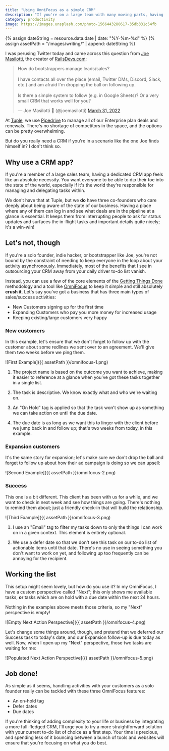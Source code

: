 ```yaml
---
title: "Using OmniFocus as a simple CRM"
description: "If you're on a large team with many moving parts, having a CRM is an absolute necessity. But how long can you get by without one if you're a solo founder or indie hacker? Quite a while, if you've got a tool like OmniFocus at hand."
category: productivity
image: https://images.unsplash.com/photo-1566443280617-35db331c54fb
---
```


{% assign dateString = resource.data.date | date: "%Y-%m-%d" %}
{% assign assetPath = "/images/writing/" | append: dateString %}

I was perusing Twitter today and came across this question from [Joe Masilotti](https://twitter.com/joemasilotti), the creator of [RailsDevs.com](https://railsdevs.com/):

<blockquote class="twitter-tweet" data-align="center" data-dnt="true" data-theme="dark"><p lang="en" dir="ltr">How do bootstrappers manage leads/sales?<br><br>I have contacts all over the place (email, Twitter DMs, Discord, Slack, etc.) and am afraid I&#39;m dropping the ball on following up.<br><br>Is there a simple system to follow (e.g. in Google Sheets)? Or a very small CRM that works well for you?</p>&mdash; Joe Masilotti 📗 (@joemasilotti) <a href="https://twitter.com/joemasilotti/status/1509513582685294593?ref_src=twsrc%5Etfw">March 31, 2022</a></blockquote>
<script async src="https://platform.twitter.com/widgets.js" charset="utf-8"></script>

At [Tuple](https://tuple.app), we use [Pipedrive](https://pipedrive.com) to manage all of our Enterprise plan deals and renewals. There's no shortage of competitors in the space, and the options can be pretty overwhelming.

But do you really need a CRM if you're in a scenario like the one Joe finds himself in? I don't think so.

## Why use a CRM app?

If you're a member of a large sales team, having a dedicated CRM app feels like an absolute necessity. You want everyone to be able to dip their toe into the state of the world, especially if it's the world they're responsible for managing and delegating tasks within.

We don't have that at Tuple, but we **do** have three co-founders who care deeply about being aware of the state of our business. Having a place where any of them can log in and see what deals are in the pipeline at a glance is essential. It keeps them from interrupting people to ask for status updates and surfaces the in-flight tasks and important details quite nicely; it's a win-win!

## Let's not, though

If you're a solo founder, indie hacker, or bootstrapper like Joe, you're not bound by the constraint of needing to keep everyone in the loop about your activity asynchronously. Immediately, most of the benefits that I see in outsourcing your CRM away from your daily driver to-do list vanish.

Instead, you can use a few of the core elements of the [Getting Things Done](https://gettingthingsdone.com) methodology and a tool like [OmniFocus](https://omnifocus.com) to keep it simple and still absolutely **crush it**. Let's say you've got a business that has three main types of sales/success activities:

- New Customers signing up for the first time
- Expanding Customers who pay you more money for increased usage
- Keeping existing/large customers very happy

### New customers

In this example, let's ensure that we don't forget to follow up with the customer about some redlines we sent over to an agreement. We'll give them two weeks before we ping them.

![First Example]({{ assetPath }}/omnifocus-1.png)

1. The project name is based on the outcome you want to achieve, making it easier to reference at a glance when you've got these tasks together in a single list.

2. The task is descriptive. We know exactly what and who we're waiting on.

3. An "On Hold" tag is applied so that the task won't show up as something we can take action on until the due date.

4. The due date is as long as we want this to linger with the client before we jump back in and follow up; that's two weeks from today, in this example.

### Expansion customers

It's the same story for expansion; let's make sure we don't drop the ball and forget to follow up about how their ad campaign is doing so we can upsell:

![Second Example]({{ assetPath }}/omnifocus-2.png)

### Success

This one is a bit different. This client has been with us for a while, and we want to check in next week and see how things are going. There's nothing to remind them about; just a friendly check-in that will build the relationship.

![Third Example]({{ assetPath }}/omnifocus-3.png)

1. I use an "Email" tag to filter my tasks down to only the things I can work on in a given context. This element is entirely optional.

2. We use a defer date so that we don't see this task on our to-do list of actionable items until that date. There's no use in seeing something you don't want to work on yet, and following up too frequently can be annoying for the recipient.

## Working the list

This setup might seem lovely, but how do you use it? In my OmniFocus, I have a custom perspective called "Next"; this only shows me available tasks, **or** tasks which are on hold with a due date within the next 24 hours.

Nothing in the examples above meets those criteria, so my "Next" perspective is empty!

![Empty Next Action Perspective]({{ assetPath }}/omnifocus-4.png)

Let's change some things around, though, and pretend that we deferred our Success task to today's date, and our Expansion follow-up is due today as well. Now, when I open up my "Next" perspective, those two tasks are waiting for me:

![Populated Next Action Perspective]({{ assetPath }}/omnifocus-5.png)

## Job done!

As simple as it seems, handling activities with your customers as a solo founder really can be tackled with these three OmniFocus features:

- An on-hold tag
- Defer dates
- Due dates

If you're thinking of adding complexity to your life or business by integrating a more full-fledged CRM, I'll urge you to try a more straightforward solution with your current to-do list of choice as a first step. Your time is precious, and spending less of it bouncing between a bunch of tools and websites will ensure that you're focusing on what you do best.
